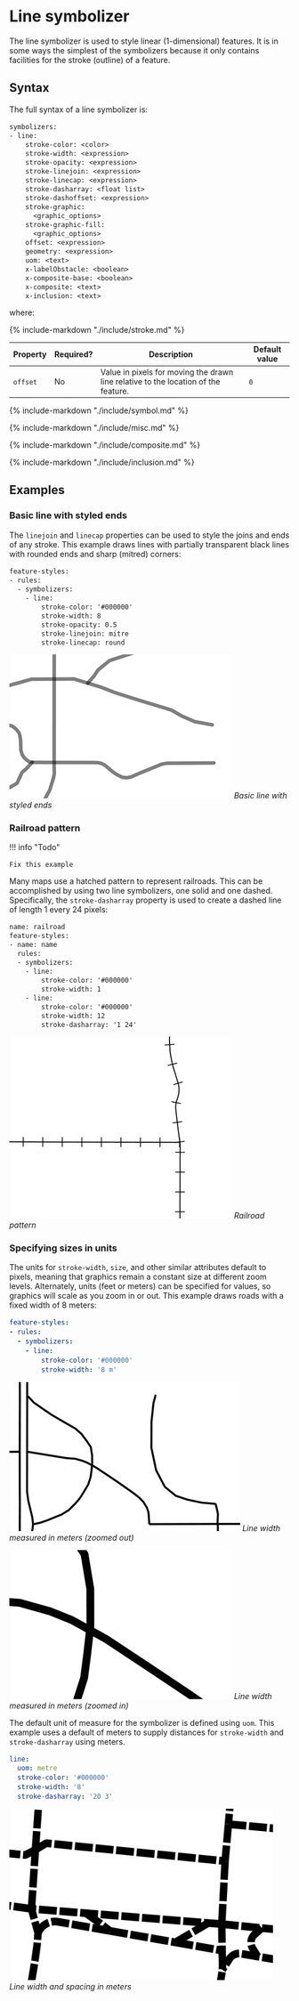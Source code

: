 # Line symbolizer

The line symbolizer is used to style linear (1-dimensional) features. It is in some ways the simplest of the symbolizers because it only contains facilities for the stroke (outline) of a feature.

## Syntax

The full syntax of a line symbolizer is:

    symbolizers:
    - line:
        stroke-color: <color>
        stroke-width: <expression>
        stroke-opacity: <expression>
        stroke-linejoin: <expression>
        stroke-linecap: <expression>
        stroke-dasharray: <float list>
        stroke-dashoffset: <expression>
        stroke-graphic: 
          <graphic_options>
        stroke-graphic-fill: 
          <graphic_options>
        offset: <expression>
        geometry: <expression>
        uom: <text>
        x-labelObstacle: <boolean>
        x-composite-base: <boolean>
        x-composite: <text>
        x-inclusion: <text>

where:

{%
   include-markdown "./include/stroke.md"
%}

| Property | Required? | Description                                                                        | Default value |
|----------|-----------|------------------------------------------------------------------------------------|---------------|
| `offset` | No        | Value in pixels for moving the drawn line relative to the location of the feature. | `0`           |

{%
   include-markdown "./include/symbol.md"
%}

{%
   include-markdown "./include/misc.md"
%}

{%
   include-markdown "./include/composite.md"
%}

{%
   include-markdown "./include/inclusion.md"
%}

## Examples

### Basic line with styled ends

The `linejoin` and `linecap` properties can be used to style the joins and ends of any stroke. This example draws lines with partially transparent black lines with rounded ends and sharp (mitred) corners:

    feature-styles:
    - rules:
      - symbolizers:
        - line:
            stroke-color: '#000000'
            stroke-width: 8
            stroke-opacity: 0.5
            stroke-linejoin: mitre
            stroke-linecap: round

![](img/line_basic.png)
*Basic line with styled ends*

### Railroad pattern

!!! info "Todo"

    Fix this example

Many maps use a hatched pattern to represent railroads. This can be accomplished by using two line symbolizers, one solid and one dashed. Specifically, the `stroke-dasharray` property is used to create a dashed line of length 1 every 24 pixels:

    name: railroad
    feature-styles:
    - name: name
      rules:
      - symbolizers:
        - line:
            stroke-color: '#000000'
            stroke-width: 1
        - line:
            stroke-color: '#000000'
            stroke-width: 12
            stroke-dasharray: '1 24'

![](img/line_railroad.png)
*Railroad pattern*

### Specifying sizes in units

The units for `stroke-width`, `size`, and other similar attributes default to pixels, meaning that graphics remain a constant size at different zoom levels. Alternately, units (feet or meters) can be specified for values, so graphics will scale as you zoom in or out. This example draws roads with a fixed width of 8 meters:

``` yaml
feature-styles:
- rules:
  - symbolizers:
    - line:
        stroke-color: '#000000'
        stroke-width: '8 m'
```

![](img/line_uomsmall.png)
*Line width measured in meters (zoomed out)*

![](img/line_uombig.png)
*Line width measured in meters (zoomed in)*

The default unit of measure for the symbolizer is defined using `uom`. This example uses a default of meters to supply distances for `stroke-width` and `stroke-dasharray` using meters.

``` yaml
line:
  uom: metre
  stroke-color: '#000000'
  stroke-width: '8'
  stroke-dasharray: '20 3'
```

![](img/line-uom.png)
*Line width and spacing in meters*
